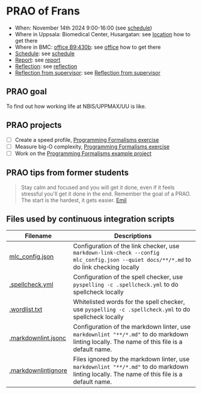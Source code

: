 # PRAO of Frans

- When: November 14th 2024 9:00-16:00 (see [schedule](schedule.md))
- Where in Uppsala: Biomedical Center, Husargatan:
  see [location](location.md) how to get there
- Where in BMC: [office B9:430b](https://use.mazemap.com/#v=1&zlevel=4&center=17.635980,59.841862&zoom=19.9&campusid=49&desttype=poi&dest=386656):
  see [office](office.md) how to get there
- [Schedule](schedule.md): see [schedule](schedule.md)
- [Report](report.md): see [report](report.md)
- [Reflection](reflection.md): see [reflection](reflection.md)
- [Reflection from supervisor](reflection_from_supervisor.md): see [Reflection from supervisor](reflection_from_supervisor.md)

## PRAO goal

To find out how working life at NBIS/UPPMAX/UU is like.

## PRAO projects

- [ ] Create a speed profile, [Programming Formalisms exercise](https://uppmax.github.io/programming_formalisms/optimisation/runtime_speed_profiles/)
- [ ] Measure big-O complexity, [Programming Formalisms exercise](https://uppmax.github.io/programming_formalisms/optimisation/big_o/#measurement-1-big-o)
- [ ] Work on the [Programming Formalisms example project](https://github.com/programming-formalisms/programming_formalisms_example_project)

## PRAO tips from former students

> Stay calm and focused and you will get it done, even if it feels stressful
> you'll get it done in the end. Remember the goal of a PRAO.
> The start is the hardest, it gets easier.
> [Emil](https://github.com/richelbilderbeek/prao_emil_20240603)

## Files used by continuous integration scripts

Filename                              |Descriptions
--------------------------------------|--------------------------------------------------------------------------------------------------------------------------------------
[mlc_config.json](mlc_config.json)    |Configuration of the link checker, use `markdown-link-check --config mlc_config.json --quiet docs/**/*.md` to do link checking locally
[.spellcheck.yml](.spellcheck.yml)    |Configuration of the spell checker, use `pyspelling -c .spellcheck.yml` to do spellcheck locally
[.wordlist.txt](.wordlist.txt)        |Whitelisted words for the spell checker, use `pyspelling -c .spellcheck.yml` to do spellcheck locally
[.markdownlint.jsonc](.markdownlint.jsonc)|Configuration of the markdown linter, use `markdownlint "**/*.md"` to do markdown linting locally. The name of this file is a default name.
[.markdownlintignore](.markdownlintignore)|Files ignored by the markdown linter, use `markdownlint "**/*.md"` to do markdown linting locally. The name of this file is a default name.
